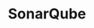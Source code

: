 ---
draft: false
title: SonarQube
content:
  id: sonarqube
  name: SonarQube
  website: https://www.sonarqube.org/
  short_description: SonarQube is an open-source platform that reveals the health of an application and highlights new issues.
---